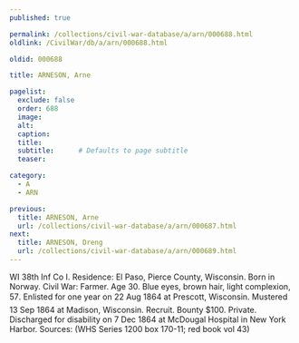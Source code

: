 ```yaml
---
published: true

permalink: /collections/civil-war-database/a/arn/000688.html
oldlink: /CivilWar/db/a/arn/000688.html

oldid: 000688

title: ARNESON, Arne

pagelist:
  exclude: false
  order: 688
  image: 
  alt:
  caption:
  title:
  subtitle:      # Defaults to page subtitle
  teaser:

category: 
  - A 
  - ARN

previous:
  title: ARNESON, Arne
  url: /collections/civil-war-database/a/arn/000687.html  
next:
  title: ARNESON, Dreng
  url: /collections/civil-war-database/a/arn/000689.html   
---
```

WI 38th Inf Co I. Residence: El Paso, Pierce County, Wisconsin. Born in Norway. Civil War: Farmer. Age 30. Blue eyes, brown hair, light complexion, 5&#146;7&#148;. Enlisted for one year on 22 Aug 1864 at Prescott, Wisconsin. Mustered 13 Sep 1864 at Madison, Wisconsin. Recruit. Bounty $100. Private. Discharged for disability on 7 Dec 1864 at McDougal Hospital in New York Harbor. Sources: (WHS Series 1200 box 170-11; red book vol 43)